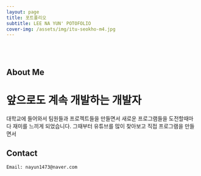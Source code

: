 ```yaml
---
layout: page
title: 포트폴리오
subtitle: LEE NA YUN' POTOFOLIO
cover-img: /assets/img/itu-seokho-m4.jpg
---
```


<br/>

<br>
<img src:/assets/img/PROFILE.jpg>
<br/>



## About Me

# 앞으로도 계속 개발하는 개발자

대학교에 들어와서 팀원들과 프로젝트들을 만들면서 새로운 프로그램들을 
도전할때마다 재미를 느끼게 되었습니다. 그때부터 유튜브를 많이 찾아보고
직접 프로그램을 만들면서 





## Contact

```
Email: nayun1473@naver.com
```
